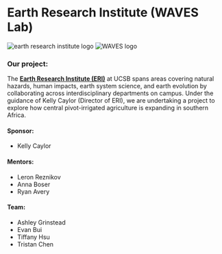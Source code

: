 
# Earth Research Institute (WAVES Lab)

![earth research institute logo](images/eri_logo.png)
![WAVES logo](images/WAVES_logo.png)

### Our project:
The **[Earth Research Institute (ERI)](https://www.eri.ucsb.edu)** at UCSB spans areas covering natural hazards, human impacts, earth system science, and earth evolution by collaborating across interdisciplinary departments on campus. Under the guidance of Kelly Caylor (Director of ERI), we are undertaking a project to explore how central pivot-irrigated agriculture is expanding in southern Africa.
#### Sponsor:
- Kelly Caylor
#### Mentors: 
- Leron Reznikov
- Anna Boser
- Ryan Avery
#### Team: 
- Ashley Grinstead
- Evan Bui
- Tiffany Hsu
- Tristan Chen

